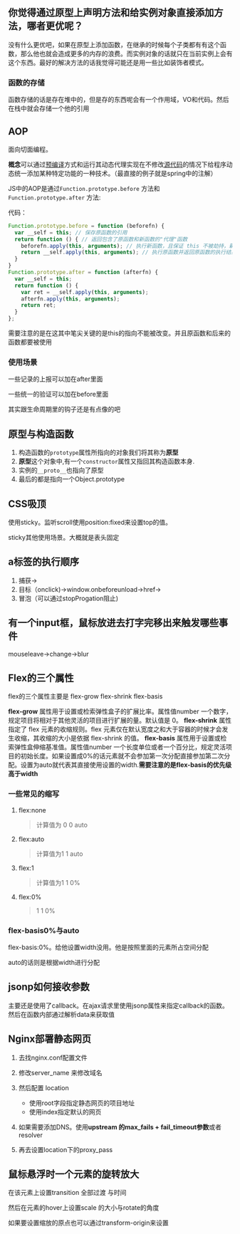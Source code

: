 ## 你觉得通过原型上声明方法和给实例对象直接添加方法，哪者更优呢？

没有什么更优吧，如果在原型上添加函数，在继承的时候每个子类都有有这个函数，那么他也就会造成更多的内存的浪费。而实例对象的话就只在当前实例上会有这个东西。最好的解决方法的话我觉得可能还是用一些比如装饰者模式。

### 函数的存储

函数存储的话是存在堆中的，但是存的东西呢会有一个作用域，VO和代码。然后在栈中就会存储一个他的引用

## AOP

面向切面编程。

**概念**可以通过[预编译](https://baike.baidu.com/item/预编译)方式和运行其动态代理实现在不修改[源代码](https://baike.baidu.com/item/源代码)的情况下给程序动态统一添加某种特定功能的一种技术。（最直接的例子就是spring中的注解）

JS中的AOP是通过`Function.prototype.before` 方法和 `Function.prototype.after` 方法:

代码：

```js
Function.prototype.before = function (beforefn) {
  var __self = this; // 保存原函数的引用
  return function () { // 返回包含了原函数和新函数的"代理"函数
    beforefn.apply(this, arguments); // 执行新函数，且保证 this 不被劫持，新函数接受的参数也会被原封不动地传入原函数，新函数在原函数之前执行
    return __self.apply(this, arguments); // 执行原函数并返回原函数的执行结果，并且保证 this 不被劫持
  }
}
Function.prototype.after = function (afterfn) {
  var __self = this;
  return function () {
    var ret = __self.apply(this, arguments);
    afterfn.apply(this, arguments);
    return ret;
  }
};

```

需要注意的是在这其中笔尖关键的是this的指向不能被改变。并且原函数和后来的函数都要被使用

### 使用场景

一些记录的上报可以加在after里面

一些统一的验证可以加在before里面

其实跟生命周期里的钩子还是有点像的吧

## 原型与构造函数

1. 构造函数的`prototype`属性所指向的对象我们将其称为**原型**
2.  **原型**这个对象中,有一个`constructor`属性又指回其构造函数本身.
3. 实例的`__proto__`也指向了原型
4. 最后的都是指向一个Object.prototype

## CSS吸顶

使用sticky。监听scroll使用position:fixed来设置top的值。

sticky其他使用场景。大概就是表头固定

## a标签的执行顺序

1. 捕获->
2. 目标（onclick)->window.onbeforeunload->href->
3. 冒泡（可以通过stopProgation阻止)

## 有一个input框，鼠标放进去打字完移出来触发哪些事件

mouseleave->change->blur

## Flex的三个属性

flex的三个属性主要是 flex-grow flex-shrink flex-basis

**flex-grow** 属性用于设置或检索弹性盒子的扩展比率。属性值number 一个数字，规定项目将相对于其他灵活的项目进行扩展的量。默认值是 0。
**flex-shrink** 属性指定了 flex 元素的收缩规则。flex 元素仅在默认宽度之和大于容器的时候才会发生收缩，其收缩的大小是依据 flex-shrink 的值。
**flex-basis** 属性用于设置或检索弹性盒伸缩基准值。属性值number 一个长度单位或者一个百分比，规定灵活项目的初始长度。如果设置成0%的话元素就不会参加第一次分配直接参加第二次分配。设置为auto就代表其直接使用设置的width.**需要注意的是flex-basis的优先级高于width**

### 一些常见的缩写

1. flex:none

   > 计算值为 0 0 auto

2. flex:auto

   > 计算值为1 1 auto

3. flex:1

   > 计算值为1 1 0%

4. flex:0%

   > 1 1 0%

### flex-basis0%与auto

flex-basis:0%。给他设置width没用。他是按照里面的元素所占空间分配

auto的话则是根据width进行分配

## jsonp如何接收参数

主要还是使用了callback。在ajax请求里使用jsonp属性来指定callback的函数。然后在函数内部通过解析data来获取值

## Nginx部署静态网页

1. 去找nginx.conf配置文件
2. 修改server_name 来修改域名
3. 然后配置 location
   + 使用root字段指定静态网页的项目地址
   + 使用index指定默认的网页

4. 如果需要添加DNS。使用**upstream 的max_fails + fail_timeout参数**或者resolver
5. 再去设置location下的proxy_pass

## 鼠标悬浮时一个元素的旋转放大

在该元素上设置transition 全部过渡 与时间

然后在元素的hover上设置scale 的大小与rotate的角度

如果要设置缩放的原点也可以通过transform-origin来设置